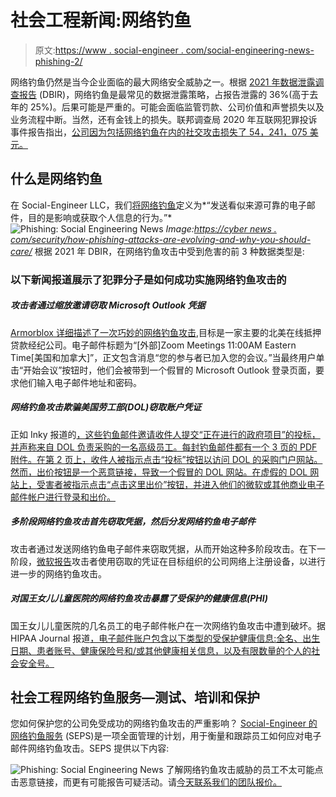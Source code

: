 # 社会工程新闻:网络钓鱼

> 原文:[https://www . social-engineer . com/social-engineering-news-phishing-2/](https://www.social-engineer.com/social-engineering-news-phishing-2/)

网络钓鱼仍然是当今企业面临的最大网络安全威胁之一。根据 [2021 年数据泄露调查报告](https://www.verizon.com/business/resources/reports/dbir/) (DBIR)，网络钓鱼是最常见的数据泄露策略，占报告泄露的 36%(高于去年的 25%)。后果可能是严重的。可能会面临监管罚款、公司价值和声誉损失以及业务流程中断。当然，还有金钱上的损失。联邦调查局 2020 年互联网犯罪投诉事件报告指出，[公司因为包括网络钓鱼在内的社交攻击损失了 54，241，075 美元。](https://www.social-engineer.com/services/se-phishing-service/)

## 什么是网络钓鱼

在 Social-Engineer LLC，我们[将网络钓鱼](https://www.social-engineer.com/glossary/phishing/)定义为*“发送看似来源可靠的电子邮件，目的是影响或获取个人信息的行为。”*
![Phishing: Social Engineering News](../Images/b443959568616ed68aad212c81e6d06b.png)
*Image:[https://cyber news . com/security/how-phishing-attacks-are-evolving-and-why-you-should-care/](https://cybernews.com/security/how-phishing-attacks-are-evolving-and-why-you-should-care/)* 
根据 2021 年 DBIR，在网络钓鱼攻击中受到危害的前 3 种数据类型是:

### 以下新闻报道展示了犯罪分子是如何成功实施网络钓鱼攻击的

##### **攻击者通过缩放邀请窃取 Microsoft Outlook 凭据**

[Armorblox 详细描述了一次巧妙的网络钓鱼攻击](https://www.armorblox.com/blog/blox-tales-zoom-meeting-with-a-phish/),目标是一家主要的北美在线抵押贷款经纪公司。电子邮件标题为“[外部]Zoom Meetings 11:00AM Eastern Time[美国和加拿大]”，正文包含消息“您的参与者已加入您的会议。”当最终用户单击“开始会议”按钮时，他们会被带到一个假冒的 Microsoft Outlook 登录页面，要求他们输入电子邮件地址和密码。

##### **网络钓鱼攻击欺骗美国劳工部(DOL)窃取账户凭证**

正如 Inky 报道的[，这些钓鱼邮件邀请收件人提交“正在进行的政府项目”的投标，并声称来自 DOL 负责采购的一名高级员工。每封钓鱼邮件都有一个 3 页的 PDF 附件。在第 2 页上，收件人被指示点击“投标”按钮以访问 DOL 的采购门户网站。然而，出价按钮是一个恶意链接，导致一个假冒的 DOL 网站。在虚假的 DOL 网站上，受害者被指示点击“点击这里出价”按钮，并进入他们的微软或其他商业电子邮件帐户进行登录和出价。](https://www.inky.com/blog/fresh-phish-phishers-lure-victims-with-fake-invites-to-bid-on-nonexistent-federal-projects)

##### **多阶段网络钓鱼攻击首先窃取凭据，然后分发网络钓鱼电子邮件**

攻击者通过发送网络钓鱼电子邮件来窃取凭据，从而开始这种多阶段攻击。在下一阶段，[微软报告](https://www.microsoft.com/security/blog/2022/01/26/evolved-phishing-device-registration-trick-adds-to-phishers-toolbox-for-victims-without-mfa/)攻击者使用窃取的凭证在目标组织的公司网络上注册设备，以进行进一步的网络钓鱼攻击。

##### **对国王女儿儿童医院的网络钓鱼攻击暴露了受保护的健康信息(PHI)**

国王女儿儿童医院的几名员工的电子邮件帐户在一次网络钓鱼攻击中遭到破坏。据 HIPAA Journal 报道[，电子邮件账户包含以下类型的受保护健康信息:全名、出生日期、患者账号、健康保险号和/或其他健康相关信息，以及有限数量的个人的社会安全号。](https://www.hipaajournal.com/phi-exposed-in-phishing-attack-on-childrens-hospital-of-the-kings-daughters/)

## 社会工程网络钓鱼服务—测试、培训和保护

您如何保护您的公司免受成功的网络钓鱼攻击的严重影响？ [Social-Engineer 的网络钓鱼服务](https://www.social-engineer.com/services/se-phishing-service/) (SEPS)是一项全面管理的计划，用于衡量和跟踪员工如何应对电子邮件网络钓鱼攻击。SEPS 提供以下内容:

![Phishing: Social Engineering News](../Images/2a5e9f852744b0c48934f34c9704b4d3.png)
了解网络钓鱼攻击威胁的员工不太可能点击恶意链接，而更有可能报告可疑活动。请[今天联系我们的团队报价。](https://www.social-engineer.com/services/se-phishing-service/#request)